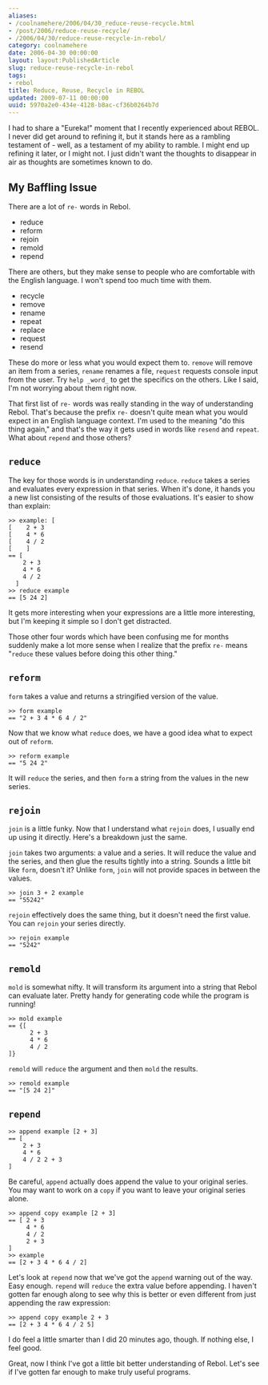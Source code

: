 ```yaml
---
aliases:
- /coolnamehere/2006/04/30_reduce-reuse-recycle.html
- /post/2006/reduce-reuse-recycle/
- /2006/04/30/reduce-reuse-recycle-in-rebol/
category: coolnamehere
date: 2006-04-30 00:00:00
layout: layout:PublishedArticle
slug: reduce-reuse-recycle-in-rebol
tags:
- rebol
title: Reduce, Reuse, Recycle in REBOL
updated: 2009-07-11 00:00:00
uuid: 5970a2e0-434e-4128-b8ac-cf36b0264b7d
---
```


I had to share a "Eureka!" moment that I recently experienced about REBOL. I 
never did get around to refining it, but it stands here as a rambling 
testament of - well, as a testament of my ability to ramble.  I might end up 
refining it later, or I might not. I just didn't want the thoughts to 
disappear in air as thoughts are sometimes known to do.
<!--more-->

## My Baffling Issue

There are a lot of `re-` words in Rebol.

* reduce
* reform
* rejoin
* remold
* repend

There are others, but they make sense to people who are comfortable with the 
English language. I won't spend too much time with them.

* recycle
* remove
* rename
* repeat
* replace
* request
* resend

These do more or less what you would expect them to. `remove` will remove an 
item from a series, `rename` renames a file, `request` requests console input 
from the user. Try `help _word_` to get the specifics on the others. Like I 
said, I'm not worrying about them right now.

That first list of `re-` words was really standing in the way of understanding 
Rebol. That's because the prefix `re-` doesn't quite mean what you would 
expect in an English language context. I'm used to the meaning "do this thing 
again," and that's the way it gets used in words like `resend` and `repeat`. 
What about `repend` and those others?

## `reduce`

The key for those words is in understanding `reduce`. `reduce` takes a series 
and evaluates every expression in that series. When it's done, it hands you a 
new list consisting of the results of those evaluations. It's easier to show 
than explain:

    >> example: [
    [    2 + 3
    [    4 * 6
    [    4 / 2
    [    ]
    == [
        2 + 3
        4 * 6
        4 / 2
      ]
    >> reduce example
    == [5 24 2]

It gets more interesting when your expressions are a little more interesting, 
but I'm keeping it simple so I don't get distracted.

Those other four words which have been confusing me for months suddenly make a 
lot more sense when I realize that the prefix `re-` means "`reduce` these 
values before doing this other thing."

## `reform`

`form` takes a value and returns a stringified version of the value.

    >> form example
    == "2 + 3 4 * 6 4 / 2"

Now that we know what `reduce` does, we have a good idea what to expect out of `reform`.

    >> reform example
    == "5 24 2"

It will `reduce` the series, and then `form` a string from the values in the 
new series.

## `rejoin`

`join` is a little funky. Now that I understand what `rejoin` does, I usually 
end up using it directly. Here's a breakdown just the same.

`join` takes two arguments: a value and a series. It will reduce the value and 
the series, and then glue the results tightly into a string. Sounds a little 
bit like `form`, doesn't it? Unlike `form`, `join` will not provide spaces in 
between the values.

    >> join 3 + 2 example
    == "55242"

`rejoin` effectively does the same thing, but it doesn't need the first value. 
You can `rejoin` your series directly.

    >> rejoin example
    == "5242"

## `remold`

`mold` is somewhat nifty. It will transform its argument into a string that 
Rebol can evaluate later. Pretty handy for generating code while the program
is running!

    >> mold example
    == {[
          2 + 3
          4 * 6
          4 / 2
    ]}

`remold` will `reduce` the argument and then `mold` the results.

    >> remold example
    == "[5 24 2]"

## `repend`

    >> append example [2 + 3]
    == [
        2 + 3
        4 * 6
        4 / 2 2 + 3
    ]

Be careful, `append` actually does append the value to your original series. 
You may want to work on a `copy` if you want to leave your original series alone.

    >> append copy example [2 + 3]
    == [ 2 + 3 
         4 * 6 
         4 / 2 
         2 + 3
    ]
    >> example
    == [2 + 3 4 * 6 4 / 2]

Let's look at `repend` now that we've got the `append` warning out of the way. 
Easy enough. `repend` will `reduce` the extra value before appending. I 
haven't gotten far enough along to see why this is better or even different 
from just appending the raw expression:

    >> append copy example 2 + 3
    == [2 + 3 4 * 6 4 / 2 5]

I do feel a little smarter than I did 20 minutes ago, though. If nothing else, 
I feel good.

Great, now I think I've got a little bit better understanding of Rebol. Let's 
see if I've gotten far enough to make truly useful programs.